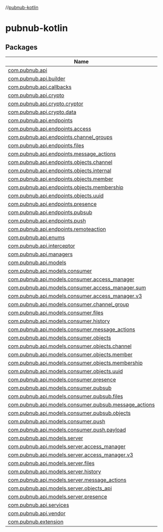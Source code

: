 //[pubnub-kotlin](index.md)

# pubnub-kotlin

## Packages

| Name |
|---|
| [com.pubnub.api](pubnub-kotlin/com.pubnub.api/index.md) |
| [com.pubnub.api.builder](pubnub-kotlin/com.pubnub.api.builder/index.md) |
| [com.pubnub.api.callbacks](pubnub-kotlin/com.pubnub.api.callbacks/index.md) |
| [com.pubnub.api.crypto](pubnub-kotlin/com.pubnub.api.crypto/index.md) |
| [com.pubnub.api.crypto.cryptor](pubnub-kotlin/com.pubnub.api.crypto.cryptor/index.md) |
| [com.pubnub.api.crypto.data](pubnub-kotlin/com.pubnub.api.crypto.data/index.md) |
| [com.pubnub.api.endpoints](pubnub-kotlin/com.pubnub.api.endpoints/index.md) |
| [com.pubnub.api.endpoints.access](pubnub-kotlin/com.pubnub.api.endpoints.access/index.md) |
| [com.pubnub.api.endpoints.channel_groups](pubnub-kotlin/com.pubnub.api.endpoints.channel_groups/index.md) |
| [com.pubnub.api.endpoints.files](pubnub-kotlin/com.pubnub.api.endpoints.files/index.md) |
| [com.pubnub.api.endpoints.message_actions](pubnub-kotlin/com.pubnub.api.endpoints.message_actions/index.md) |
| [com.pubnub.api.endpoints.objects.channel](pubnub-kotlin/com.pubnub.api.endpoints.objects.channel/index.md) |
| [com.pubnub.api.endpoints.objects.internal](pubnub-kotlin/com.pubnub.api.endpoints.objects.internal/index.md) |
| [com.pubnub.api.endpoints.objects.member](pubnub-kotlin/com.pubnub.api.endpoints.objects.member/index.md) |
| [com.pubnub.api.endpoints.objects.membership](pubnub-kotlin/com.pubnub.api.endpoints.objects.membership/index.md) |
| [com.pubnub.api.endpoints.objects.uuid](pubnub-kotlin/com.pubnub.api.endpoints.objects.uuid/index.md) |
| [com.pubnub.api.endpoints.presence](pubnub-kotlin/com.pubnub.api.endpoints.presence/index.md) |
| [com.pubnub.api.endpoints.pubsub](pubnub-kotlin/com.pubnub.api.endpoints.pubsub/index.md) |
| [com.pubnub.api.endpoints.push](pubnub-kotlin/com.pubnub.api.endpoints.push/index.md) |
| [com.pubnub.api.endpoints.remoteaction](pubnub-kotlin/com.pubnub.api.endpoints.remoteaction/index.md) |
| [com.pubnub.api.enums](pubnub-kotlin/com.pubnub.api.enums/index.md) |
| [com.pubnub.api.interceptor](pubnub-kotlin/com.pubnub.api.interceptor/index.md) |
| [com.pubnub.api.managers](pubnub-kotlin/com.pubnub.api.managers/index.md) |
| [com.pubnub.api.models](pubnub-kotlin/com.pubnub.api.models/index.md) |
| [com.pubnub.api.models.consumer](pubnub-kotlin/com.pubnub.api.models.consumer/index.md) |
| [com.pubnub.api.models.consumer.access_manager](pubnub-kotlin/com.pubnub.api.models.consumer.access_manager/index.md) |
| [com.pubnub.api.models.consumer.access_manager.sum](pubnub-kotlin/com.pubnub.api.models.consumer.access_manager.sum/index.md) |
| [com.pubnub.api.models.consumer.access_manager.v3](pubnub-kotlin/com.pubnub.api.models.consumer.access_manager.v3/index.md) |
| [com.pubnub.api.models.consumer.channel_group](pubnub-kotlin/com.pubnub.api.models.consumer.channel_group/index.md) |
| [com.pubnub.api.models.consumer.files](pubnub-kotlin/com.pubnub.api.models.consumer.files/index.md) |
| [com.pubnub.api.models.consumer.history](pubnub-kotlin/com.pubnub.api.models.consumer.history/index.md) |
| [com.pubnub.api.models.consumer.message_actions](pubnub-kotlin/com.pubnub.api.models.consumer.message_actions/index.md) |
| [com.pubnub.api.models.consumer.objects](pubnub-kotlin/com.pubnub.api.models.consumer.objects/index.md) |
| [com.pubnub.api.models.consumer.objects.channel](pubnub-kotlin/com.pubnub.api.models.consumer.objects.channel/index.md) |
| [com.pubnub.api.models.consumer.objects.member](pubnub-kotlin/com.pubnub.api.models.consumer.objects.member/index.md) |
| [com.pubnub.api.models.consumer.objects.membership](pubnub-kotlin/com.pubnub.api.models.consumer.objects.membership/index.md) |
| [com.pubnub.api.models.consumer.objects.uuid](pubnub-kotlin/com.pubnub.api.models.consumer.objects.uuid/index.md) |
| [com.pubnub.api.models.consumer.presence](pubnub-kotlin/com.pubnub.api.models.consumer.presence/index.md) |
| [com.pubnub.api.models.consumer.pubsub](pubnub-kotlin/com.pubnub.api.models.consumer.pubsub/index.md) |
| [com.pubnub.api.models.consumer.pubsub.files](pubnub-kotlin/com.pubnub.api.models.consumer.pubsub.files/index.md) |
| [com.pubnub.api.models.consumer.pubsub.message_actions](pubnub-kotlin/com.pubnub.api.models.consumer.pubsub.message_actions/index.md) |
| [com.pubnub.api.models.consumer.pubsub.objects](pubnub-kotlin/com.pubnub.api.models.consumer.pubsub.objects/index.md) |
| [com.pubnub.api.models.consumer.push](pubnub-kotlin/com.pubnub.api.models.consumer.push/index.md) |
| [com.pubnub.api.models.consumer.push.payload](pubnub-kotlin/com.pubnub.api.models.consumer.push.payload/index.md) |
| [com.pubnub.api.models.server](pubnub-kotlin/com.pubnub.api.models.server/index.md) |
| [com.pubnub.api.models.server.access_manager](pubnub-kotlin/com.pubnub.api.models.server.access_manager/index.md) |
| [com.pubnub.api.models.server.access_manager.v3](pubnub-kotlin/com.pubnub.api.models.server.access_manager.v3/index.md) |
| [com.pubnub.api.models.server.files](pubnub-kotlin/com.pubnub.api.models.server.files/index.md) |
| [com.pubnub.api.models.server.history](pubnub-kotlin/com.pubnub.api.models.server.history/index.md) |
| [com.pubnub.api.models.server.message_actions](pubnub-kotlin/com.pubnub.api.models.server.message_actions/index.md) |
| [com.pubnub.api.models.server.objects_api](pubnub-kotlin/com.pubnub.api.models.server.objects_api/index.md) |
| [com.pubnub.api.models.server.presence](pubnub-kotlin/com.pubnub.api.models.server.presence/index.md) |
| [com.pubnub.api.services](pubnub-kotlin/com.pubnub.api.services/index.md) |
| [com.pubnub.api.vendor](pubnub-kotlin/com.pubnub.api.vendor/index.md) |
| [com.pubnub.extension](pubnub-kotlin/com.pubnub.extension/index.md) |
